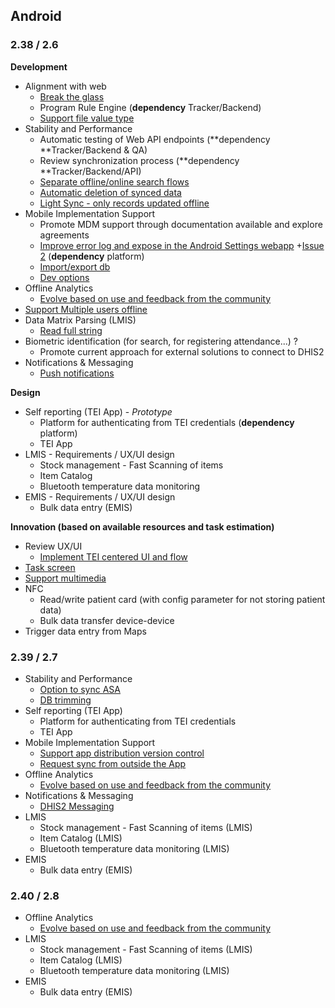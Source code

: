 ## Android

### 2.38 / 2.6

**Development**

- Alignment with web
  - [Break the glass](https://jira.dhis2.org/browse/ANDROAPP-657)
  - Program Rule Engine (**dependency** Tracker/Backend)
  - [Support file value type](https://jira.dhis2.org/browse/ANDROAPP-1992)
- Stability and Performance
  - Automatic testing of Web API endpoints (**dependency **Tracker/Backend & QA)
  - Review synchronization process (**dependency **Tracker/Backend/API)
  - [Separate offline/online search flows](https://jira.dhis2.org/browse/ANDROAPP-4023)
  - [Automatic deletion of synced data](https://jira.dhis2.org/browse/ANDROAPP-2957)
  - [Light Sync - only records updated offline](https://jira.dhis2.org/browse/ANDROAPP-1702)
- Mobile Implementation Support
  - Promote MDM support through documentation available and explore agreements
  - [Improve error log and expose in the Android Settings webapp](https://jira.dhis2.org/browse/ANDROAPP-1655) +[Issue 2](https://jira.dhis2.org/browse/ANDROAPP-1140) (**dependency** platform)
  - [Import/export db](https://jira.dhis2.org/browse/ANDROAPP-2474)
  - [Dev options](https://jira.dhis2.org/browse/ANDROAPP-1655)
- Offline Analytics
  - [Evolve based on use and feedback from the community](https://jira.dhis2.org/browse/ANDROAPP-2557)
- [Support Multiple users offline](https://jira.dhis2.org/browse/ANDROAPP-653)
- Data Matrix Parsing (LMIS)
  - [Read full string](https://jira.dhis2.org/browse/ANDROAPP-4329)
- Biometric identification (for search, for registering attendance...) ?
  - Promote current approach for external solutions to connect to DHIS2
- Notifications & Messaging
  - [Push notifications](https://jira.dhis2.org/browse/ANDROAPP-2962)

**Design**

- Self reporting (TEI App) - _Prototype_
   - Platform for authenticating from TEI credentials (**dependency** platform)
   - TEI App
- LMIS - Requirements / UX/UI design
   - Stock management - Fast Scanning of items
   - Item Catalog
   - Bluetooth temperature data monitoring
- EMIS - Requirements / UX/UI design
   - Bulk data entry (EMIS)

**Innovation (based on available resources and task estimation)**

- Review UX/UI
  - [Implement TEI centered UI and flow](https://jira.dhis2.org/browse/ANDROAPP-4019)
- [Task screen](https://jira.dhis2.org/browse/ANDROAPP-3427)
- [Support multimedia](https://jira.dhis2.org/browse/ANDROAPP-3697)
- NFC
  - Read/write patient card (with config parameter for not storing patient data)
  - Bulk data transfer device-device
- Trigger data entry from Maps

### 2.39 / 2.7

- Stability and Performance
  - [Option to sync ASA](https://jira.dhis2.org/browse/ANDROAPP-2959)
  - [DB trimming](https://jira.dhis2.org/browse/ANDROAPP-2912)
- Self reporting (TEI App)
  - Platform for authenticating from TEI credentials
  - TEI App
- Mobile Implementation Support
  - [Support app distribution version control](https://jira.dhis2.org/browse/ANDROAPP-2912)
  - [Request sync from outside the App](https://jira.dhis2.org/browse/ANDROAPP-2899)
- Offline Analytics
  - [Evolve based on use and feedback from the community](https://jira.dhis2.org/browse/ANDROAPP-2557)
- Notifications & Messaging
  - [DHIS2 Messaging](https://jira.dhis2.org/browse/ANDROAPP-694)
- LMIS
  - Stock management - Fast Scanning of items (LMIS)
  - Item Catalog (LMIS)
  - Bluetooth temperature data monitoring (LMIS)
- EMIS
  - Bulk data entry (EMIS)

### 2.40 / 2.8

- Offline Analytics
  - [Evolve based on use and feedback from the community](https://jira.dhis2.org/browse/ANDROAPP-2557)
- LMIS
  - Stock management - Fast Scanning of items (LMIS)
  - Item Catalog (LMIS)
  - Bluetooth temperature data monitoring (LMIS)
- EMIS
  - Bulk data entry (EMIS)

